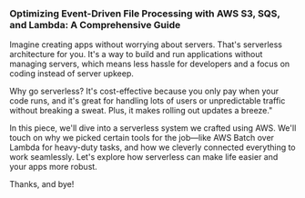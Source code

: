 <!DOCTYPE html>
<html>

<head>
    <meta property="article:published_time" content="2022-10-28T12:00:00.000Z" />
</head>

<body>
    <main>
        <article>
            <section>
                <div class="pw-post-title">
                    <h1>Optimizing Event-Driven File Processing with AWS S3, SQS, and Lambda: A Comprehensive Guide</h1>
                </div>
                <p class="pw-post-body-paragraph">
                    Imagine creating apps without worrying about servers. 
                    That's serverless architecture for you. It's a way to 
                    build and run applications without managing servers, which means 
                    less hassle for developers and a focus on coding instead of server upkeep.
                </p>
                <p class="pw-post-body-paragraph">
                    Why go serverless? It's cost-effective because you only pay 
                    when your code runs, and it's great for handling lots of users or 
                    unpredictable traffic without breaking a sweat.
                    Plus, it makes rolling out updates a breeze."
                </p>
                <p class="pw-post-body-paragraph">
                    In this piece, we'll dive into a serverless system we crafted using AWS. 
                    We'll touch on why we picked certain tools for the job—like AWS Batch over 
                    Lambda for heavy-duty tasks, and how we cleverly connected everything to work 
                    seamlessly. Let's explore how serverless can make life easier and your apps more robust.
                </p>
                <p class="pw-post-body-paragraph">
                    Thanks, and bye!
                </p>
            </section>
        </article>
    </main>
</body>

</html>
